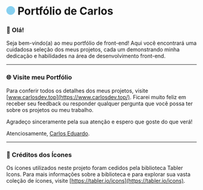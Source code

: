 # <img src="./images/icons/page-icon.png" width=23 title="Logo da página"/> Portfólio de Carlos

### 👋 Olá!

Seja bem-vindo(a) ao meu portfólio de front-end! Aqui você encontrará uma cuidadosa seleção dos meus projetos, cada um demonstrando minha dedicação e habilidades na área de desenvolvimento front-end.

---

### 🌐 Visite meu Portfólio

Para conferir todos os detalhes dos meus projetos, visite [www.carlosdev.top](https://www.carlosdev.top/). Ficarei muito feliz em receber seu feedback ou responder qualquer pergunta que você possa ter sobre os projetos ou meu trabalho.

Agradeço sinceramente pela sua atenção e espero que goste do que verá!

Atenciosamente, [Carlos Eduardo](https://github.com/CarlosEduts).

---

### 🎨 Créditos dos Ícones 

Os ícones utilizados neste projeto foram cedidos pela biblioteca Tabler Icons. Para mais informações sobre a biblioteca e para explorar sua vasta coleção de ícones, visite [https://tabler.io/icons](https://tabler.io/icons).